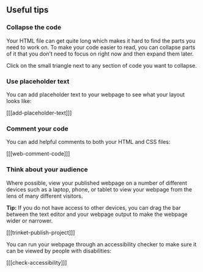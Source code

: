 ## Useful tips

### Collapse the code

Your HTML file can get quite long which makes it hard to find the parts you need to work on. To make your code easier to read, you can collapse parts of it that you don’t need to focus on right now and then expand them later.

Click on the small triangle next to any section of code you want to collapse. 

### Use placeholder text

You can add placeholder text to your webpage to see what your layout looks like:

[[[add-placeholder-text]]]

### Comment your code

You can add helpful comments to both your HTML and CSS files:

[[[web-comment-code]]]

### Think about your audience

Where possible, view your published webpage on a number of different devices such as a laptop, phone, or tablet to view your webpage from the lens of many different visitors. 

**Tip:** If you do not have access to other devices, you can drag the bar between the text editor and your webpage output to make the webpage wider or narrower.

[[[trinket-publish-project]]]

You can run your webpage through an accessibility checker to make sure it can be viewed by people with disabilities:

[[[check-accessibility]]]
